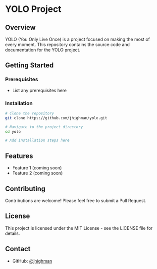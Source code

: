# YOLO Project

## Overview
YOLO (You Only Live Once) is a project focused on making the most of every moment. This repository contains the source code and documentation for the YOLO project.

## Getting Started

### Prerequisites
- List any prerequisites here

### Installation
```bash
# Clone the repository
git clone https://github.com/jhighman/yolo.git

# Navigate to the project directory
cd yolo

# Add installation steps here
```

## Features
- Feature 1 (coming soon)
- Feature 2 (coming soon)

## Contributing
Contributions are welcome! Please feel free to submit a Pull Request.

## License
This project is licensed under the MIT License - see the LICENSE file for details.

## Contact
- GitHub: [@jhighman](https://github.com/jhighman)